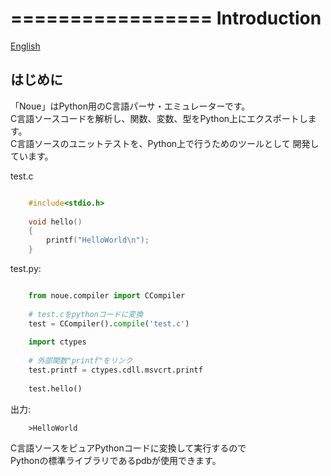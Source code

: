 =================
Introduction
=================
[English](../eng/01.introduction.rst)


はじめに
-------------

「Noue」はPython用のC言語パーサ・エミュレーターです。  
C言語ソースコードを解析し、関数、変数、型をPython上にエクスポートします。  
C言語ソースのユニットテストを、Python上で行うためのツールとして  開発しています。  




test.c  
```c

    #include<stdio.h>
    
    void hello()
    {
        printf("HelloWorld\n");
    }
```

test.py:  
```python

    from noue.compiler import CCompiler
    
    # test.cをpythonコードに変換
    test = CCompiler().compile('test.c')
    
    import ctypes
    
    # 外部関数"printf"をリンク
    test.printf = ctypes.cdll.msvcrt.printf
    
    test.hello()
```
	
	
出力:  
```console
    >HelloWorld
```

C言語ソースをピュアPythonコードに変換して実行するので  
Pythonの標準ライブラリであるpdbが使用できます。  


